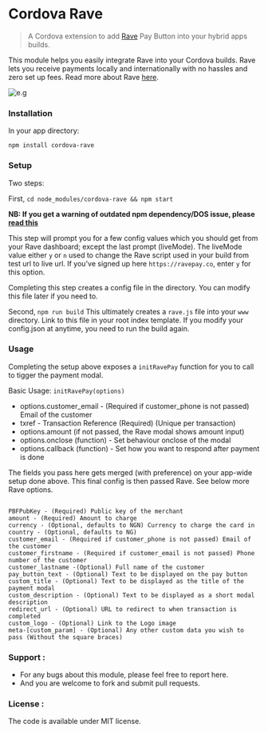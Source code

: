 # Cordova Rave

> A Cordova extension to add [Rave](https://www.flutterwave.com) Pay Button into your hybrid apps builds.

This module helps you easily integrate Rave into your Cordova builds. Rave lets you receive payments locally and internationally with no hassles and zero set up fees. Read more about Rave [here](https://www.flutterwave.com).

![e.g](https://cloud.githubusercontent.com/assets/5229321/21958475/be1763c2-daaf-11e6-8df0-75f2e4f0168e.gif)

### Installation
In your app directory:

`npm install cordova-rave`

### Setup
Two steps:

First, `cd node_modules/cordova-rave && npm start`

**NB: If you get a warning of outdated npm dependency/DOS issue, please [read this](https://github.com/impactmass/cordova-rave/issues/11#issuecomment-293965034)**

This step will prompt you for a few config values which you should get from your Rave dashboard; except the last prompt (liveMode).
The liveMode value either `y` or `n` used to change the Rave script used in your build from test url to live url. If you've signed up
here `https://ravepay.co`, enter `y` for this option.

Completing this step creates a config file in the directory. You can modify this file later if you need to.

Second, `npm run build`
This ultimately creates a `rave.js` file into your `www` directory. Link to this file in your root index template.
If you modify your config.json at anytime, you need to run the build again.

### Usage
Completing the setup above exposes a `initRavePay` function for you to call to tigger the payment modal.

Basic Usage: `initRavePay(options)`
* options.customer_email - (Required if customer_phone is not passed) Email of the customer
* txref - Transaction Reference (Required) (Unique per transaction)
* options.amount (if not passed, the Rave modal shows amount input)
* options.onclose (function) - Set behaviour onclose of the modal
* options.callback (function) - Set how you want to respond after payment is done

The fields you pass here gets merged (with preference) on your app-wide setup done above.
This final config is then passed Rave. See below more Rave options.

```

PBFPubKey - (Required) Public key of the merchant
amount - (Required) Amount to charge
currency - (Optional, defaults to NGN) Currency to charge the card in
country - (Optional, defaults to NG)
customer_email - (Required if customer_phone is not passed) Email of the customer
customer_firstname - (Required if customer_email is not passed) Phone number of the customer
customer_lastname -(Optional) Full name of the customer
pay_button_text - (Optional) Text to be displayed on the pay button
custom_title - (Optional) Text to be displayed as the title of the payment modal
custom_description - (Optional) Text to be displayed as a short modal description
redirect_url - (Optional) URL to redirect to when transaction is completed
custom_logo - (Optional) Link to the Logo image
meta-[custom_param] - (Optional) Any other custom data you wish to pass (Without the square braces)

```

### Support :

* For any bugs about this module, please feel free to report here.
* And you are welcome to fork and submit pull requests.

### License :

The code is available under MIT license.
